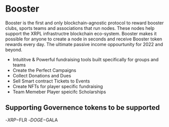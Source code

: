 # Booster
Booster is the first and only blockchain-agnostic protocol to reward booster clubs, sports teams and associations that run nodes. These nodes help support the XRPL infrastructre blockchain eco-system. Booster makes it possible for anyone to create a node in seconds and receive Booster token rewards every day. The ultimate passive income oppourtunity for 2022 and beyond. 

- Intuititve & Powerful fundraising tools built specifically for groups and teams 
- Create the Perfect Campaigns
- Collect Donations and Dues
- Sell Smart contract Tickets to Events
- Create NFTs for player specific fundraising
- Team Memeber Player speicifc Scholarships

## Supporting Governence tokens to be supported
-$XRP
-$FLR
-$DOGE
-$GALA
